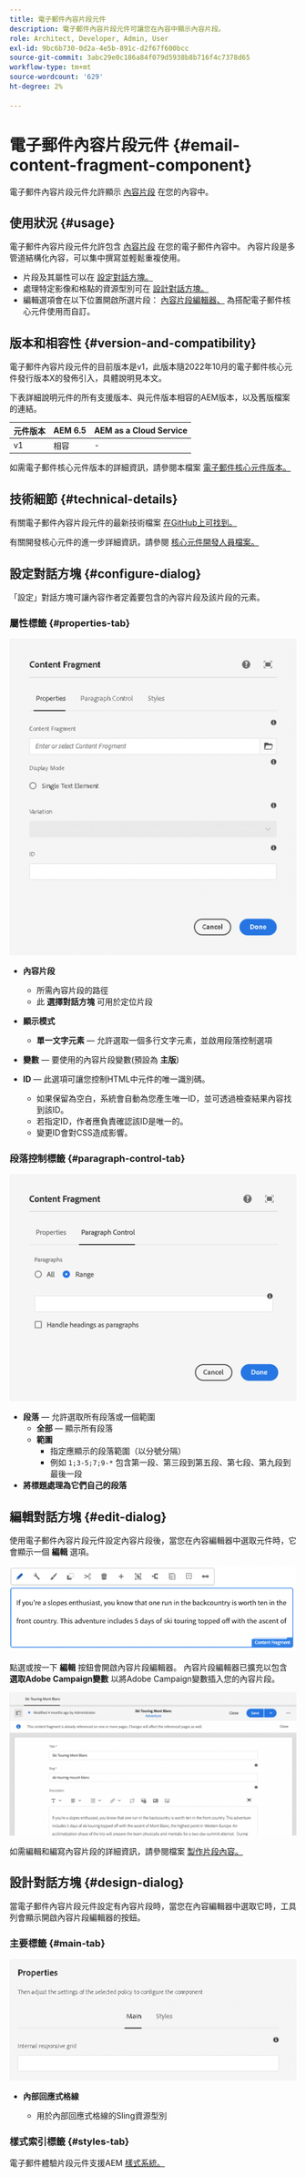 ```yaml
---
title: 電子郵件內容片段元件
description: 電子郵件內容片段元件可讓您在內容中顯示內容片段。
role: Architect, Developer, Admin, User
exl-id: 9bc6b730-0d2a-4e5b-891c-d2f67f600bcc
source-git-commit: 3abc29e0c186a84f079d5938b8b716f4c7378d65
workflow-type: tm+mt
source-wordcount: '629'
ht-degree: 2%

---
```



# 電子郵件內容片段元件 {#email-content-fragment-component}

電子郵件內容片段元件允許顯示 [內容片段](https://experienceleague.adobe.com/docs/experience-manager-cloud-service/assets/content-fragments/content-fragments.html) 在您的內容中。

## 使用狀況 {#usage}

電子郵件內容片段元件允許包含 [內容片段](https://experienceleague.adobe.com/docs/experience-manager-cloud-service/assets/content-fragments/content-fragments.html) 在您的電子郵件內容中。 內容片段是多管道結構化內容，可以集中撰寫並輕鬆重複使用。

* 片段及其屬性可以在 [設定對話方塊。](#configure-dialog)
* 處理特定影像和格點的資源型別可在 [設計對話方塊。](#design-dialog)
* 編輯選項會在以下位置開啟所選片段： [內容片段編輯器、](#edit-dialog) 為搭配電子郵件核心元件使用而自訂。

## 版本和相容性 {#version-and-compatibility}

電子郵件內容片段元件的目前版本是v1，此版本隨2022年10月的電子郵件核心元件發行版本X的發佈引入，具體說明見本文。

下表詳細說明元件的所有支援版本、與元件版本相容的AEM版本，以及舊版檔案的連結。

| 元件版本 | AEM 6.5 | AEM as a Cloud Service  |
|---|---|---|
| v1 | 相容 | - |

如需電子郵件核心元件版本的詳細資訊，請參閱本檔案 [電子郵件核心元件版本。](/help/email/versions.md)

## 技術細節 {#technical-details}

有關電子郵件內容片段元件的最新技術檔案 [在GitHub上可找到。](https://adobe.com/go/aem_cmp_tech_email_cf_v1)

有關開發核心元件的進一步詳細資訊，請參閱 [核心元件開發人員檔案。](/help/developing/overview.md)

## 設定對話方塊 {#configure-dialog}

「設定」對話方塊可讓內容作者定義要包含的內容片段及該片段的元素。

### 屬性標籤 {#properties-tab}

![電子郵件內容片段元件](/help/email/assets/email-content-fragment-edit-properties.png)

* **內容片段**

   * 所需內容片段的路徑
   * 此 **選擇對話方塊** 可用於定位片段

* **顯示模式**
   * **單一文字元素**  — 允許選取一個多行文字元素，並啟用段落控制選項
* **變數**  — 要使用的內容片段變數(預設為 **主版**)

* **ID**  — 此選項可讓您控制HTML中元件的唯一識別碼。
   * 如果保留為空白，系統會自動為您產生唯一ID，並可透過檢查結果內容找到該ID。
   * 若指定ID，作者應負責確認該ID是唯一的。
   * 變更ID會對CSS造成影響。

### 段落控制標籤 {#paragraph-control-tab}

![電子郵件內容片段元件](/help/assets/content-fragment-edit-paragraph.png)

* **段落**  — 允許選取所有段落或一個範圍
   * **全部**  — 顯示所有段落
   * **範圍**
      * 指定應顯示的段落範圍（以分號分隔）
      * 例如 `1;3-5;7;9-*` 包含第一段、第三段到第五段、第七段、第九段到最後一段
* **將標題處理為它們自己的段落**

## 編輯對話方塊 {#edit-dialog}

使用電子郵件內容片段元件設定內容片段後，當您在內容編輯器中選取元件時，它會顯示一個 **編輯** 選項。

![電子郵件內容片段元件的工具列](/help/email/assets/email-content-fragment-edit-toolbar.png)

點選或按一下 **編輯** 按鈕會開啟內容片段編輯器。 內容片段編輯器已擴充以包含 **選取Adobe Campaign變數** 以將Adobe Campaign變數插入您的內容片段。

![電子郵件的內容片段編輯器](/help/email/assets/email-content-fragment-editor.png)

如需編輯和編寫內容片段的詳細資訊，請參閱檔案 [製作片段內容。](https://experienceleague.adobe.com/docs/experience-manager-cloud-service/content/assets/content-fragments/content-fragments-variations.html)

## 設計對話方塊 {#design-dialog}

當電子郵件內容片段元件設定有內容片段時，當您在內容編輯器中選取它時，工具列會顯示開啟內容片段編輯器的按鈕。


### 主要標籤 {#main-tab}

![電子郵件內容片段元件的「設計」對話方塊](/help/email/assets/email-content-fragment-design.png)

* **內部回應式格線**

   * 用於內部回應式格線的Sling資源型別

### 樣式索引標籤 {#styles-tab}

電子郵件體驗片段元件支援AEM [樣式系統。](/help/get-started/authoring.md#component-styling)
